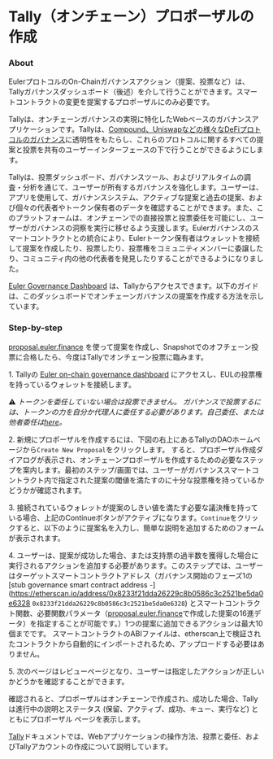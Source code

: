 # Tally（オンチェーン）プロポーザルの作成

### About

EulerプロトコルのOn-Chainガバナンスアクション（提案、投票など）は、Tallyガバナンスダッシュボード（後述）を介して行うことができます。スマートコントラクトの変更を提案するプロポーザルにのみ必要です。

Tallyは、オンチェーンガバナンスの実現に特化したWebベースのガバナンスアプリケーションです。Tallyは、[Compound、Uniswapなどの様々なDeFiプロトコルのガバナンス](https://docs.tally.xyz/)に透明性をもたらし、これらのプロトコルに関するすべての提案と投票を共有のユーザーインターフェースの下で行うことができるようにします。

Tallyは、投票ダッシュボード、ガバナンスツール、およびリアルタイムの調査・分析を通じて、ユーザーが所有するガバナンスを強化します。ユーザーは、アプリを使用して、ガバナンスシステム、アクティブな提案と過去の提案、および個々の代表者やトークン保有者のデータを確認することができます。また、このプラットフォームは、オンチェーンでの直接投票と投票委任を可能にし、ユーザーがガバナンスの洞察を実行に移せるよう支援します。Eulerガバナンスのスマートコントラクトとの統合により、Eulerトークン保有者はウォレットを接続して提案を作成したり、投票したり、投票権をコミュニティメンバーに委譲したり、コミュニティ内の他の代表者を発見したりすることができるようになりました。

[Euler Governance Dashboard](https://www.tally.xyz/governance/eip155:1:0xd8E2114f6bCbaee83CDEB1bD6650a28BBcF144D5) は、Tallyからアクセスできます。以下のガイドは、このダッシュボードでオンチェーンガバナンスの提案を作成する方法を示しています。

### Step-by-step

[proposal.euler.finance](https://proposal.euler.finance/) を使って提案を作成し、Snapshotでのオフチェーン投票に合格したら、今度はTallyでオンチェーン投票に臨みます。

1\. Tallyの [Euler on-chain governance dashboard](https://www.tally.xyz/governance/eip155:1:0xd8E2114f6bCbaee83CDEB1bD6650a28BBcF144D5) にアクセスし、EULの投票権を持っているウォレットを接続します。

⚠️ _トークンを委任していない場合は投票できません。 ガバナンスで投票するには、トークンの力を自分か代理人に委任する必要があります。自己委任、または他者委任は_[_here_](https://app.euler.finance/delegates)_。_

2\. 新規にプロポーザルを作成するには、下図の右上にあるTallyのDAOホームページから`Create New Proposal`をクリックします。 すると、プロポーザル作成ダイアログが表示され、オンチェーンプロポーザルを作成するための必要なステップを案内します。最初のステップ/画面では、ユーザーがガバナンススマートコントラクト内で指定された提案の閾値を満たすのに十分な投票権を持っているかどうかが確認されます。

3\. 接続されているウォレットが提案のしきい値を満たす必要な議決権を持っている場合、上記のContinueボタンがアクティブになります。`Continue`をクリックすると、以下のように提案名を入力し、簡単な説明を追加するためのフォームが表示されます。

4\. ユーザーは、提案が成功した場合、または支持票の過半数を獲得した場合に実行されるアクションを追加する必要があります。このステップでは、ユーザーはターゲットスマートコントラクトアドレス（ガバナンス開始のフェーズ1の\[stub governance smart contract address -]\(https://etherscan.io/address/0x8233f21dda26229c8b0586c3c2521be5da0e6328 `0x8233f21dda26229c8b0586c3c2521be5da0e6328`) とスマートコントラクト関数、必要関数パラメータ（[proposal.euler.finance](https://proposal.euler.finance/)で作成した提案の16進データ）を指定することが可能です。）1つの提案に追加できるアクションは最大10個までです。 スマートコントラクトのABIファイルは、etherscan上で検証されたコントラクトから自動的にインポートされるため、アップロードする必要はありません。

5\. 次のページはレビューページとなり、ユーザーは指定したアクションが正しいかどうかを確認することができます。&#x20;

確認されると、プロポーザルはオンチェーンで作成され、成功した場合、Tally は進行中の説明とステータス (保留、アクティブ、成功、キュー、実行など) とともにプロポーザル ページを表示します。

[Tally](https://docs.withtally.com)ドキュメントでは、Webアプリケーションの操作方法、投票と委任、およびTallyアカウントの作成について説明しています。
